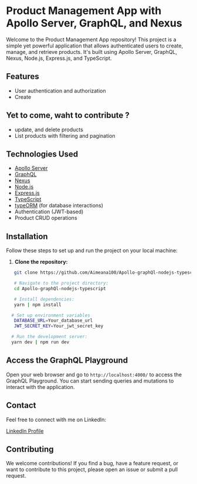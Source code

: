 # Product Management App with Apollo Server, GraphQL, and Nexus

Welcome to the Product Management App repository! This project is a simple yet powerful application that allows authenticated users to create, manage, and retrieve products. It's built using Apollo Server, GraphQL, Nexus, Node.js, Express.js, and TypeScript.

## Features

- User authentication and authorization
- Create

## Yet to come, waht to contribute ?

- update, and delete products
- List products with filtering and pagination

## Technologies Used

- [Apollo Server](https://www.apollographql.com/docs/apollo-server/)
- [GraphQL](https://graphql.org/)
- [Nexus](https://nexusjs.org/)
- [Node.js](https://nodejs.org/)
- [Express.js](https://expressjs.com/)
- [TypeScript](https://www.typescriptlang.org/)
- [typeORM](https://typeorm.io/) (for database interactions)
- Authentication (JWT-based)
- Product CRUD operations

## Installation

Follow these steps to set up and run the project on your local machine:

1. **Clone the repository:**

```bash
   git clone https://github.com/Aimeana100/Apollo-graphQl-nodejs-typescript.git

   # Navigate to the project directory:
   cd Apollo-graphQl-nodejs-typescript

   # Install dependencies:
   yarn | npm install

  # Set up environment variables
   DATABASE_URL=Your_database_url
   JWT_SECRET_KEY=Your_jwt_secret_key

  # Run the development server:
  yarn dev | npm run dev
  ```

## Access the GraphQL Playground

Open your web browser and go to `http://localhost:4000/` to access the GraphQL Playground. You can start sending queries and mutations to interact with the application.

## Contact

Feel free to connect with me on LinkedIn:

[LinkedIn Profile](https://www.linkedin.com/in/karinganire-anathole-610979185/)

## Contributing

We welcome contributions! If you find a bug, have a feature request, or want to contribute to this project, please open an issue or submit a pull request.
